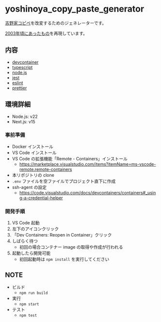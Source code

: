# yoshinoya_copy_paste_generator

[吉野家コピペ](https://dic.nicovideo.jp/a/%E5%90%89%E9%87%8E%E5%AE%B6%E3%82%B3%E3%83%94%E3%83%9A)を改変するためのジェネレーターです。

[2003年頃にあったもの](https://web.archive.org/web/20031204210402/http://8931.com/yosinoya.php3)を再現しています。

## 内容

- [devcontainer](https://code.visualstudio.com/docs/remote/containers)
- [typescript](https://www.typescriptlang.org/)
- [node.js](https://nodejs.org/ja/)
- [jest](https://jestjs.io/ja/)
- [eslint](https://eslint.org/)
- [prettier](https://prettier.io/)

## 環境詳細

- Node.js: v22
- Next.js: v15

### 事前準備

- Docker インストール
- VS Code インストール
- VS Code の拡張機能「Remote - Containers」インストール
  - https://marketplace.visualstudio.com/items?itemName=ms-vscode-remote.remote-containers
- 本リポジトリの clone
- `.env` ファイルを空ファイルでプロジェクト直下に作成
- ssh-agent の設定
  - https://code.visualstudio.com/docs/devcontainers/containers#_using-a-credential-helper

### 開発手順

1. VS Code 起動
2. 左下のアイコンクリック
3. 「Dev Containers: Reopen in Container」クリック
4. しばらく待つ
   - 初回の場合コンテナー image の取得や作成が行われる
5. 起動したら開発可能
   - 初回起動時は `npm install` を実行してください

## NOTE

- ビルド
  - `npm run build`
- 実行
  - `npm start`
- テスト
  - `npm test`
